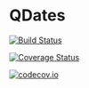 # QDates

[![Build Status](https://travis-ci.org/antimon2/QDates.jl.svg?branch=master)](https://travis-ci.org/antimon2/QDates.jl)

[![Coverage Status](https://coveralls.io/repos/antimon2/QDates.jl/badge.svg?branch=master&service=github)](https://coveralls.io/github/antimon2/QDates.jl?branch=master)

[![codecov.io](http://codecov.io/github/antimon2/QDates.jl/coverage.svg?branch=master)](http://codecov.io/github/antimon2/QDates.jl?branch=master)
